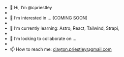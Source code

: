 - 👋 Hi, I’m @cpriestley
- 
- 👀 I’m interested in ... (COMING SOON)
- 
- 🌱 I’m currently learning: Astro, React, Tailwind, Strapi, 
- 
- 💞️ I’m looking to collaborate on ...
- 
- 📫 How to reach me: clayton.priestley@gmail.com

<!---
cpriestley/cpriestley is a ✨ special ✨ repository because its `README.md` (this file) appears on your GitHub profile.
You can click the Preview link to take a look at your changes.
--->
